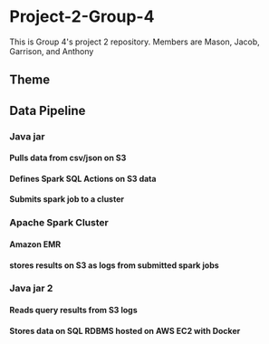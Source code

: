 # Project-2-Group-4
This is Group 4's project 2 repository.  Members are Mason, Jacob, Garrison, and Anthony

## Theme
### <Theme Goes Here>
####  <Theme Description Goes Here>


## Data Pipeline

### Java jar
#### Pulls data from csv/json on S3
#### Defines Spark SQL Actions on S3 data
#### Submits spark job to a cluster

### Apache Spark Cluster
#### Amazon EMR 
#### stores results on S3 as logs from submitted spark jobs

### Java jar 2
#### Reads query results from S3 logs
#### Stores data on SQL RDBMS hosted on AWS EC2 with Docker


